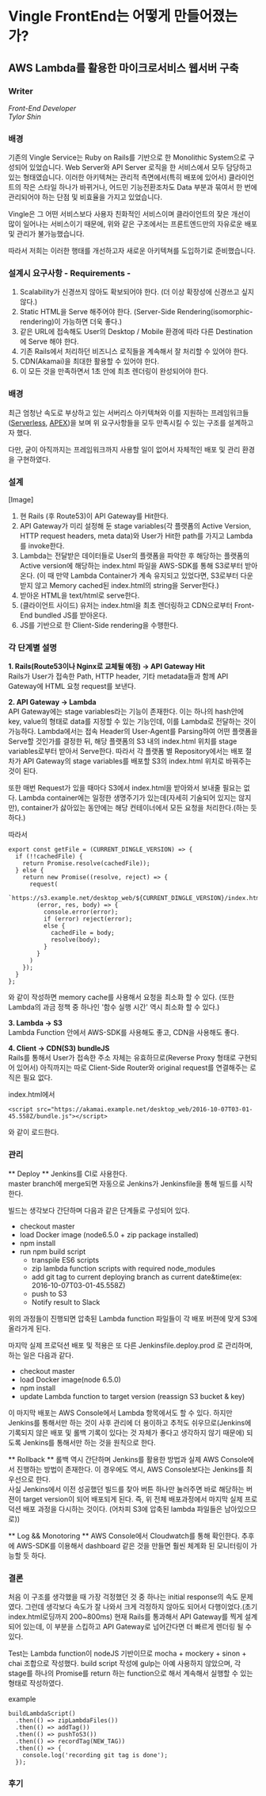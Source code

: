 # Vingle FrontEnd는 어떻게 만들어졌는가?
## AWS Lambda를 활용한 마이크로서비스 웹서버 구축

### Writer
*Front-End Developer*  
*Tylor Shin*

### 배경
기존의 Vingle Service는 Ruby on Rails를 기반으로 한 Monolithic System으로 구성되어 있었습니다. Web Server와 API Server 로직을 한 서비스에서 모두 담당하고 있는 형태였습니다. 이러한 아키텍쳐는 관리적 측면에서(특히 배포에 있어서) 클라이언트의 작은 스타일 하나가 바뀌거나, 어드민 기능전환조차도 Data 부분과 묶여서 한 번에 관리되어야 하는 단점 및 비효율을 가지고 있었습니다.

Vingle은 그 어떤 서비스보다 사용자 친화적인 서비스이며 클라이언트의 잦은 개선이 많이 일어나는 서비스이기 때문에, 위와 같은 구조에서는 프론트엔드만의 자유로운 배포 및 관리가 불가능했습니다.

따라서 저희는 이러한 행태를 개선하고자 새로운 아키텍쳐를 도입하기로 준비했습니다.

### 설계시 요구사항 - Requirements -
1. Scalability가 신경쓰지 않아도 확보되어야 한다. (더 이상 확장성에 신경쓰고 싶지 않다.)
2. Static HTML을 Serve 해주어야 한다. (Server-Side Rendering(isomorphic-rendering)이 가능하면 더욱 좋다.)
3. 같은 URL에 접속해도 User의 Desktop \/ Mobile 환경에 따라 다른 Destination에 Serve 해야 한다.
4. 기존 Rails에서 처리하던 비즈니스 로직들을 계속해서 잘 처리할 수 있어야 한다.
5. CDN(Akamai)을 최대한 활용할 수 있어야 한다.
6. 이 모든 것을 만족하면서 1초 안에 최초 렌더링이 완성되어야 한다.

### 배경
최근 엄청난 속도로 부상하고 있는 서버리스 아키텍쳐와 이를 지원하는 프레임워크들([Serverless](https://serverless.com/), [APEX](https://github.com/apex/apex))을 보며 위 요구사항들을 모두 만족시킬 수 있는 구조를 설계하고자 했다.

다만, 굳이 아직까지는 프레임워크까지 사용할 일이 없어서 자체적인 배포 및 관리 환경을 구현하였다.

### 설계
[Image]
1. 현 Rails (후 Route53)이 API Gateway를 Hit한다.
2. API Gateway가 미리 설정해 둔 stage variables(각 플랫폼의 Active Version, HTTP request headers, meta data)와 User가 Hit한 path를 가지고 Lambda를 invoke한다.
3. Lambda는 전달받은 데이터들로 User의 플랫폼을 파악한 후 해당하는 플랫폼의 Active version에 해당하는 index.html 파일을 AWS-SDK를 통해 S3로부터 받아온다. (이 때 만약 Lambda Container가 계속 유지되고 있었다면, S3로부터 다운받지 않고 Memory cached된 index.html의 string을 Server한다.)
4. 받아온 HTML을 text/html로 serve한다.
5. (클라이언트 사이드) 유저는 index.html을 최초 렌더링하고 CDN으로부터 Front-End bundled JS를 받아온다.
6. JS를 기반으로 한 Client-Side rendering을 수행한다.

### 각 단계별 설명
**1. Rails(Route53이나 Nginx로 교체될 예정) -> API Gateway Hit**  
Rails가 User가 접속한 Path, HTTP header, 기타 metadata들과 함께 API Gateway에 HTML 요청 request를 보낸다.

**2. API Gateway -> Lambda**  
API Gateway에는 stage variables라는 기능이 존재한다.
이는 하나의 hash안에 key, value의 형태로 data를 지정할 수 있는 기능인데, 이를 Lambda로 전달하는 것이 가능하다.
Lambda에서는 접속 Header의 User-Agent를 Parsing하여 어떤 플랫폼을 Serve할 것인가를 결정한 뒤,
해당 플랫폼의 S3 내의 index.html 위치를 stage variables로부터 받아서 Serve한다.
따라서 각 플랫폼 별 Repository에서는 배포 절차가 API Gateway의 stage variables를 배포할 S3의 index.html 위치로 바꿔주는 것이 된다.

또한 매번 Request가 있을 때마다 S3에서 index.html을 받아와서 보내줄 필요는 없다. Lambda container에는 일정한 생명주기가 있는데(자세히 기술되어 있지는 않지만), container가 삻아있는 동안에는 해당 컨테이너에서 모든 요청을 처리한다.(하는 듯 하다.)

따라서  
```
export const getFile = (CURRENT_DINGLE_VERSION) => {
  if (!!cachedFile) {
    return Promise.resolve(cachedFile));
  } else {
    return new Promise((resolve, reject) => {
      request(
        `https://s3.example.net/desktop_web/${CURRENT_DINGLE_VERSION}/index.html`,
        (error, res, body) => {
          console.error(error);
          if (error) reject(error);
          else {
            cachedFile = body;
            resolve(body);
          }
        }
      )
    });
  }
};
```
와 같이 작성하면 memory cache를 사용해서 요청을 최소화 할 수 있다.
(또한 Lambda의 과금 정책 중 하나인 '함수 실행 시간' 역시 최소화 할 수 있다.)

**3. Lambda -> S3**  
Lambda Function 안에서 AWS-SDK를 사용해도 좋고, CDN을 사용해도 좋다.

**4. Client -> CDN(S3) bundleJS**  
Rails를 통해서 User가 접속한 주소 자체는 유효하므로(Reverse Proxy 형태로 구현되어 있어서) 아직까지는 따로
Client-Side Router와 original request를 연결해주는 로직은 필요 없다.

index.html에서

```
<script src="https://akamai.example.net/desktop_web/2016-10-07T03-01-45.558Z/bundle.js"></script>
```

와 같이 로드한다.


### 관리
** Deploy **
Jenkins를 CI로 사용한다.  
master branch에 merge되면 자동으로 Jenkins가 Jenkinsfile을 통해 빌드를 시작한다.

빌드는 생각보다 간단하며 다음과 같은 단계들로 구성되어 있다.
  - checkout master
  - load Docker image (node6.5.0 + zip package installed)
  - npm install
  - run npm build script
    - transpile ES6 scripts
    - zip lambda function scripts with required node_modules
    - add git tag to current deploying branch as current date&time(ex: 2016-10-07T03-01-45.558Z)
    - push to S3
    - Notify result to Slack

위의 과정들이 진행되면 압축된 Lambda function 파일들이 각 배포 버젼에 맞게 S3에 올라가게 된다.

마지막 실제 프로덕션 배포 및 적용은 또 다른 Jenkinsfile.deploy.prod 로 관리하며, 하는 일은 다음과 같다.
  - checkout master
  - load Docker image(node 6.5.0)
  - npm install
  - update Lambda function to target version (reassign S3 bucket & key)

이 마지막 배포는 AWS Console에서 Lambda 항목에서도 할 수 있다.
하지만 Jenkins를 통해서만 하는 것이 사후 관리에 더 용이하고 추적도 쉬우므로(Jenkins에 기록되지 않은 배포 및 롤백 기록이 있다는 것 자체가 좋다고 생각하지 않기 때문에) 되도록 Jenkins를 통해서만 하는 것을 원칙으로 한다.

** Rollback **
롤백 역시 간단하며 Jenkins를 활용한 방법과 실제 AWS Console에서 진행하는 방법이 존재한다. 이 경우에도 역시, AWS Console보다는  Jenkins를 최우선으로 한다.  
사실 Jenkins에서 이전 성공했던 빌드를 찾아 버튼 하나만 눌러주면 바로 해당하는 버젼이 target version이 되어 배포되게 된다.
즉, 위 전체 배포과정에서 마지막 실제 프로덕션 배포 과정을 다시하는 것이다. (어차피 S3에 압축된 lambda 파일들은 남아있으므로))

** Log && Monotoring **
AWS Console에서 Cloudwatch를 통해 확인한다.
추후에 AWS-SDK를 이용해서 dashboard 같은 것을 만들면 훨씬 체계화 된 모니터링이 가능할 듯 하다.

### 결론
처음 이 구조를 생각했을 때 가장 걱정했던 것 중 하나는 initial response의 속도 문제였다. 그런데 생각보다 속도가 잘 나와서 크게 걱정하지 않아도 되어서 다행이었다.(초기 index.html로딩까지 200~800ms) 현재 Rails를 통과해서 API Gateway를 찍게 설계되어 있는데, 이 부분을 스킵하고 API Gateway로 넘어간다면 더 빠르게 렌더링 될 수 있다.

Test는 Lambda function이 nodeJS 기반이므로 mocha + mockery + sinon + chai 조합으로 작성했다.
build script 작성에 gulp는 아예 사용하지 않았으며,
각 stage를 하나의 Promise를 return 하는 function으로 해서 계속해서 실행할 수 있는 형태로 작성하였다.

example
```
buildLambdaScript()
  .then(() => zipLambdaFiles())
  .then(() => addTag())
  .then(() => pushToS3())
  .then(() => recordTag(NEW_TAG))
  .then(() => {
    console.log('recording git tag is done');
  });
```

### 후기
